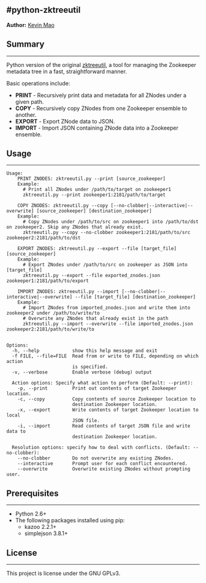 #python-zktreeutil
---
**Author:** [Kevin Mao](https://www.linkedin.com/in/kevinjmao)

## Summary
---
Python version of the original [zktreeutil](https://github.com/apache/zookeeper/tree/trunk/src/contrib/zktreeutil), a tool for managing the Zookeeper metadata tree in a fast, straightforward manner.

Basic operations include:

  * **PRINT** - Recursively print data and metadata for all ZNodes under a given path.
  * **COPY** - Recursively copy ZNodes from one Zookeeper ensemble to another.
  * **EXPORT** - Export ZNode data to JSON.
  * **IMPORT** - Import JSON containing ZNode data into a Zookeeper ensemble.
  
## Usage
---
```
Usage:
	PRINT ZNODES: zktreeutil.py --print [source_zookeeper]
	Example:
	  # Print all ZNodes under /path/to/target on zookeeper1
	  zktreeutil.py --print zookeeper1:2181/path/to/target

	COPY ZNODES: zktreeutil.py --copy [--no-clobber|--interactive|--overwrite] [source_zookeeper] [destination_zookeeper]
	Example:
	  # Copy ZNodes under /path/to/src on zookeeper1 into /path/to/dst on zookeeper2. Skip any ZNodes that already exist.
	  zktreeutil.py --copy --no-clobber zookeeper1:2181/path/to/src zookeeper2:2181/path/to/dst

	EXPORT ZNODES: zktreeutil.py --export --file [target_file] [source_zookeeper]
	Example:
	  # Export ZNodes under /path/to/src on zookeeper as JSON into [target_file]
	  zktreeutil.py --export --file exported_znodes.json zookeeper1:2181/path/to/export

 	IMPORT ZNODES: zktreeutil.py --import [--no-clobber|--interactive|--overwrite] --file [target_file] [destination_zookeeper]
 	Example:
	  # Import ZNodes from imported_znodes.json and write them into zookeeper2 under /path/to/write/to
	  # Overwrite any ZNodes that already exist in the path
	  zktreeutil.py --import --overwrite --file imported_znodes.json zookeeper2:2181/path/to/write/to


Options:
  -h, --help            show this help message and exit
  -f FILE, --file=FILE  Read from or write to FILE, depending on which action
                        is specified.
  -v, --verbose         Enable verbose (debug) output

  Action options: Specify what action to perform (Default: --print):
    -p, --print         Print out contents of target Zookeeper location.
    -c, --copy          Copy contents of source Zookeeper location to
                        destination Zookeeper location.
    -x, --export        Write contents of target Zookeeper location to local
                        JSON file.
    -i, --import        Read contents of target JSON file and write data to
                        destination Zookeeper location.

  Resolution options: specify how to deal with conflicts. (Default: --no-clobber):
    --no-clobber        Do not overwrite any existing ZNodes.
    --interactive       Prompt user for each conflict encountered.
    --overwrite         Overwrite existing ZNodes without prompting user.
```

## Prerequisites
---
  * Python 2.6+
  * The following packages installed using pip:
    * kazoo 2.2.1+
    * simplejson 3.8.1+

## License
---
This project is license under the GNU GPLv3.
